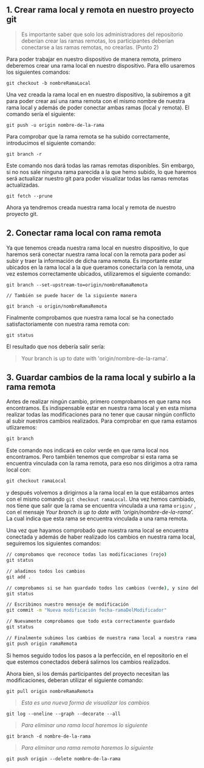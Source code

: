 
## 1. Crear rama local y remota en nuestro proyecto git

>Es importante saber que solo los administradores del repositorio deberían crear las ramas remotas, los participantes deberían conectarse a las ramas remotas, no crearlas. (Punto 2)

Para poder trabajar en nuestro dispositivo de manera remota, primero deberemos crear una rama local en nuestro dispositivo. Para ello usaremos los siguientes comandos:

```git
git checkout -b nombreRamaLocal
```

Una vez creada la rama local en en nuestro dispositivo, la subiremos a git para poder crear así una rama remota con el mismo nombre de nuestra rama local y además de poder conectar ambas ramas (local y remota). El comando sería el siguiente:

```git
git push -u origin nombre-de-la-rama
```

Para comprobar que la rama remota se ha subido correctamente, introducimos el siguiente comando:

```git
git branch -r
```

Este comando nos dará todas las ramas remotas disponibles. Sin embargo, si no nos sale ninguna rama parecida a la que hemo subido, lo que haremos será actualizar nuestro git para poder visualizar todas las ramas remotas actualizadas.

```git
git fetch --prune
```

Ahora ya tendremos creada nuestra rama local y remota de nuestro proyecto git.

## 2. Conectar rama local con rama remota

Ya que tenemos creada nuestra rama local en nuestro dispositivo, lo que haremos será conectar nuestra rama local con la remota para poder así subir y traer la información de dicha rama remota.
Es importante estar ubicados en la rama local a la que queramos conectarla con la remota, una vez estemos correctamente ubicados, utilizaremos el siguiente comando:

```git 
git branch --set-upstream-to=origin/nombreRamaRemota

// También se puede hacer de la siguiente manera

git branch -u origin/nombreRamaRemota
```

Finalmente comprobamos que nuestra rama local se ha conectado satisfactoriamente con nuestra rama remota con:

```git
git status
```

El resultado que nos debería salir sería:

>Your branch is up to date with 'origin/nombre-de-la-rama'.

## 3. Guardar cambios de la rama local y subirlo a la rama remota

Antes de realizar ningún cambio, primero comprobamos en que rama nos encontramos. Es indispensable estar en nuestra rama local y en esta misma realizar todas las modificaciones para no tener que causar ningún conflicto al subir nuestros cambios realizados.
Para comprobar en que rama estamos utlizaremos:

```cmd
git branch
```

Este comando nos indicará en color verde en que rama local nos encontramos. Pero también tenemos que comprobar si esta rama se encuentra vinculada con la rama remota, para eso nos dirigimos a otra rama local con:

```cmd
git checkout ramaLocal
```

y después volvemos a dirigirnos a la rama local en la que estábamos antes con el mismo comando `git checkout ramaLocal`.
Una vez hemos cambiado, nos tiene que salir que la rama se encuentra vinculada a una rama `origin/` , con el mensaje *Your branch is up to date with 'origin/nombre-de-la-rama'.* La cual indica que esta rama se encuentra vinculada a una rama remota.

Una vez que hayamos comprobado que nuestra rama local se encuentra conectada y además de haber realizado los cambios en nuestra rama local, seguiremos los siguientes comandos:

```cmd
// comprobamos que reconoce todas las modificaciones (rojo)
git status

// añadimos todos los cambios
git add .

// comprobamos si se han guardado todos los cambios (verde), y sino deberemos guardarlas de uno en uno.
git status

// Escribimos nuestro mensaje de modificación
git commit -m "Nueva modificación fecha-ramaDelModificador"

// Nuevamente comprobamos que todo esta correctamente guardado
git status

// Finalmente subimos los cambios de nuestra rama local a nuestra rama remota a la que estamos conectados
git push origin ramaRemota 
```

Si hemos seguido todos los pasos a la perfección, en el repositorio en el que estemos conectados deberá salirnos los cambios realizados.

Ahora bien, si los demás participantes del proyecto necesitan las modificaciones, deberan utilizar el siguiente comando:

```git
git pull origin nombreRamaRemota
```

>*Esta es una nueva forma de visualizar los cambios* 

```git
git log --oneline --graph --decorate --all
```

>*Para eliminar una rama local haremos lo siguiente*

```git
git branch -d nombre-de-la-rama
```

>*Para eliminar una rama remota haremos lo siguiente*

```git
git push origin --delete nombre-de-la-rama
```
